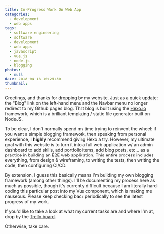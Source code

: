 ```yaml
---
title: In-Progress Work On Web App
categories:
  - development
  - web apps
tags:
  - software engineering
  - software
  - development
  - web apps
  - javascript
  - vue.js
  - node.js
  - blogging
photos:
  - null
date: 2018-04-13 10:25:50
thumbnail:
---
```


Greetings, and thanks for dropping by my website. Just as a quick update: the "Blog" link on the left-hand menu and the Navbar menu no longer redirect to my Github pages blog. That blog is built using the [Hexo.io](https://hexo.io/) framework, which is a brilliant templating / static file generator built on NodeJS.

To be clear, I don't normally spend my time trying to reinvent the wheel: if you want a simple blogging framework, then speaking from personal experience, I **highly** recommend giving Hexo a try. However, my ultimate goal with this website is to turn it into a full web application w/ an admin dashboard to add skills, add portfolio items, add blog posts, etc... as a practice in building an E2E web application. This entire process includes everything, from design & wireframing, to writing the tests, then writing the code, then configuring CI/CD.

By extension, I guess this basically means I'm building my own blogging framework (among other things). I'll be documenting my process here as much as possible, though it's currently difficult because I am literally hard-coding this particular post into my Vue component, which is making me nauseous. Please keep checking back periodically to see the latest progress of my work.

If you'd like to take a look at what my current tasks are and where I'm at, drop by the [Trello board](https://trello.com/b/I7ViIjis).

Otherwise, take care.

